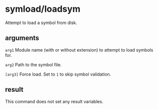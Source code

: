 # symload/loadsym

Attempt to load a symbol from disk.

## arguments

`arg1` Module name (with or without extension) to attempt to load symbols for.

`arg2` Path to the symbol file.

`[arg3]` Force load. Set to `1` to skip symbol validation.

## result

This command does not set any result variables.
